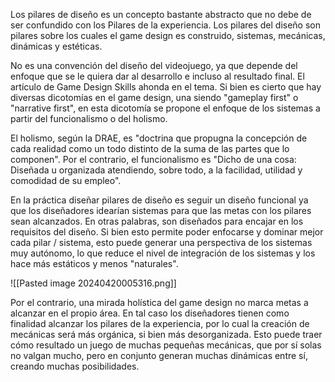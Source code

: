 
Los pilares de diseño es un concepto bastante abstracto que no debe de ser confundido con los Pilares de la experiencia. Los pilares del diseño son pilares sobre los cuales el game design es construido, sistemas, mecánicas, dinámicas y estéticas.

No es una convención del diseño del videojuego, ya que depende del enfoque que se le quiera dar al desarrollo e incluso al resultado final. El artículo de Game Design Skills ahonda en el tema. Si bien es cierto que hay diversas dicotomías en el game design, una siendo "gameplay first" o "narrative first", en esta dicotomía se propone el enfoque de los sistemas a partir del funcionalismo o del holismo. 

El holismo, según la DRAE, es "doctrina que propugna la concepción de cada realidad como un todo distinto de la suma de las partes que lo componen". Por el contrario, el funcionalismo es "Dicho de una cosa: Diseñada u organizada atendiendo, sobre todo, a la facilidad, utilidad y comodidad de su empleo".

En la práctica diseñar pilares de diseño es seguir un diseño funcional ya que los diseñadores idearían sistemas para que las metas con los pilares sean alcanzados. En otras palabras, son diseñados para encajar en los requisitos del diseño. Si bien esto permite poder enfocarse y dominar mejor cada pilar / sistema, esto puede generar una perspectiva de los sistemas muy autónomo, lo que reduce el nivel de integración de los sistemas y los hace más estáticos y menos "naturales".

![[Pasted image 20240420005316.png]]

Por el contrario, una mirada holística del game design no marca metas a alcanzar en el propio área. En tal caso los diseñadores tienen como finalidad alcanzar los pilares de la experiencia, por lo cual la creación de mecánicas será más orgánica, si bien más desorganizada. Esto puede traer cómo resultado un juego de muchas pequeñas mecánicas, que por sí solas no valgan mucho, pero en conjunto generan muchas dinámicas entre sí, creando muchas posibilidades.



